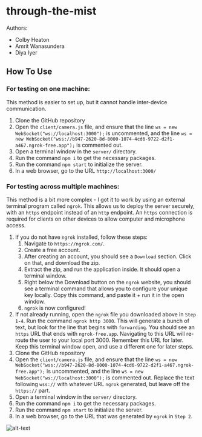# through-the-mist

Authors: 
- Colby Heaton
- Amrit Wanasundera
- Diya Iyer

## How To Use
### For testing on one machine:
This method is easier to set up, but it cannot handle inter-device communication.
   1. Clone the GitHub repository
   2. Open the ```client/camera.js``` file, and ensure that the line ```ws = new WebSocket("ws://localhost:3000");``` is uncommented, and the line ```ws = new WebSocket("wss://b947-2620-8d-8000-1074-4cd6-9722-d2f1-a467.ngrok-free.app");``` is commented out.
   3. Open a terminal window in the ```server/``` directory.
   4. Run the command ```npm i``` to get the necessary packages.
   5. Run the command ```npm start``` to initialize the server.
   6. In a web browser, go to the URL ```http://localhost:3000/```

### For testing across multiple machines:
This method is a bit more complex - I got it to work by using an external terminal program called ```ngrok```. This allows us to deploy the server securely, with an ```https``` endpoint instead of an ```http``` endpoint. An ```https``` connection is required for clients on other devices to allow computer and microphone access.
   1. If you do not have ```ngrok``` installed, follow these steps:
      1. Navigate to ```https://ngrok.com/```.
      2. Create a free account.
      3. After creating an account, you should see a ```Download``` section. Click on that, and download the zip.
      4. Extract the zip, and run the application inside. It should open a terminal window.
      5. Right below the Download button on the ```ngrok``` website, you should see a terminal command that allows you to configure your unique key locally. Copy this command, and paste it + run it in the open window.
      6. ```ngrok``` is now configured!
   2. If not already running, open the ```ngrok``` file you downloaded above in ```Step 1-4```. Run the command ```ngrok http 3000```. This will generate a bunch of text, but look for the line that begins with
 ```forwarding```. You should see an ```https``` URL that ends with ```ngrok-free.app```. Navigating to this URL will re-route the user to your local port 3000. Remember this URL for later. Keep this terminal window open, and use a different one for later steps.
   3. Clone the GitHub repository
   4. Open the ```client/camera.js``` file, and ensure that the line ```ws = new WebSocket("wss://b947-2620-8d-8000-1074-4cd6-9722-d2f1-a467.ngrok-free.app");``` is uncommented, and the line ```ws = new WebSocket("ws://localhost:3000");``` is commented out. Replace the text following ```wss://``` with whatever URL ```ngrok``` generated, but leave off the ```https://``` part.
   5. Open a terminal window in the ```server/``` directory.
   6. Run the command ```npm i``` to get the necessary packages.
   11. Run the command ```npm start``` to initialize the server.
   12. In a web browser, go to the URL that was generated by ```ngrok``` in ```Step 2```.

![alt-text](https://i.redd.it/0dolvq8uts181.gif)
